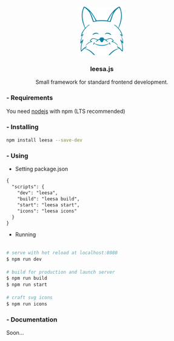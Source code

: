 <p align="center">
	<a href="https://github.com/sevenns/leesa.js" title="leesa.js"><img src="https://raw.githubusercontent.com/sevenns/leesa.js/master/leesa.png" width="128px"></a>
	<h3 align="center">leesa.js</h3>
</p>

<p align="center">Small framework for standard frontend development.</p>

### - Requirements

You need [nodejs](https://nodejs.org/en/) with npm (LTS recommended)

### - Installing

``` bash
npm install leesa --save-dev
```

### - Using

 - Setting package.json

``` json5
{
  "scripts": {
    "dev": "leesa",
    "build": "leesa build",
    "start": "leesa start",
    "icons": "leesa icons"
  }
}
```

 - Running

``` bash

# serve with hot reload at localhost:8080
$ npm run dev

# build for production and launch server
$ npm run build
$ npm run start

# craft svg icons
$ npm run icons
```

### - Documentation

Soon...
